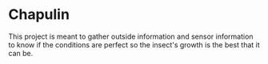# Chapulin
This project is meant to gather outside information and sensor information to know if the conditions are perfect so the insect's growth is the best that it can be.
